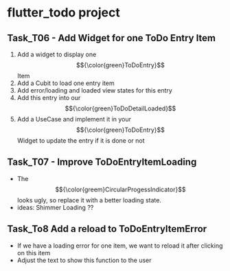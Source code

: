 # flutter_todo  project 



##  Task_T06   - Add Widget for one ToDo Entry Item

1.  Add a widget to display one $${\color{green}ToDoEntry}$$ Item
2.  Add a Cubit to load one entry item
3.  Add error/loading and loaded view states for this entry
4.  Add this entry into our $${\color{green}ToDoDetailLoaded}$$
5.  Add a UseCase and implement it in your $${\color{green}ToDoEntry}$$  Widget to update the entry if it is done or not


##  Task_T07   -  Improve ToDoEntryItemLoading 

- The $${\color{greem}CircularProgessIndicator}$$ looks ugly, so replace it with a better  loading state.
- ideas: Shimmer Loading ?? 


##  Task_To8  Add a reload to ToDoEntryItemError

- If we have a loading error for one item, we want to reload it after clicking on this item
- Adjust the text to show this function to the user
